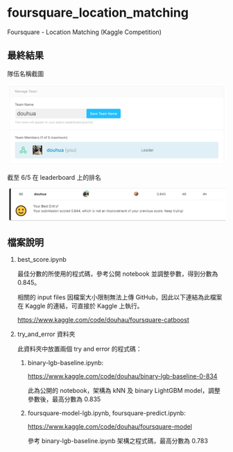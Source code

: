 # foursquare_location_matching
Foursquare - Location Matching (Kaggle Competition)

## 最終結果

隊伍名稱截圖

![image](https://github.com/joeroy5376998/foursquare_location_matching/blob/main/image/team.PNG)

截至 6/5 在 leaderboard 上的排名

![image](https://github.com/joeroy5376998/foursquare_location_matching/blob/main/image/rank.PNG)

## 檔案說明

1. best_score.ipynb
     
     最佳分數的所使用的程式碼，參考公開 notebook 並調整參數，得到分數為 0.845。
     
     相關的 input files 因檔案大小限制無法上傳 GitHub，因此以下連結為此檔案在 Kaggle 的連結，可直接於 Kaggle 上執行。
     
     https://www.kaggle.com/code/douhau/foursquare-catboost

2. try_and_error 資料夾
     
     此資料夾中放置兩個 try and error 的程式碼：
     
     1. binary-lgb-baseline.ipynb:
     
        https://www.kaggle.com/code/douhau/binary-lgb-baseline-0-834
        
        此為公開的 notebook，架構為 kNN 及 binary LightGBM model，調整參數後，最高分數為 0.835
        
     2. foursquare-model-lgb.ipynb, foursquare-predict.ipynb:
     
        https://www.kaggle.com/code/douhau/foursquare-model
        
        參考 binary-lgb-baseline.ipynb 架構之程式碼，最高分數為 0.783
